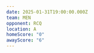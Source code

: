 ```yaml
---
date: 2025-01-31T19:00:00.000Z
team: MEN
opponent: RCQ
location: A
homeScore: "0"
awayScore: "6"
---
```

